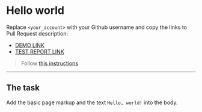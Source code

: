 # Hello world
Replace `<your_account>` with your Github username and copy the links to Pull Request description:
- [DEMO LINK](https://skorykdariia.github.io/layout_hello-world/)
- [TEST REPORT LINK](https://skorykdariia.github.io/layout_hello-world/report/html_report/)

> Follow [this instructions](https://mate-academy.github.io/layout_task-guideline/#how-to-solve-the-layout-tasks-on-github)
___

## The task
Add the basic page markup and the text `Hello, world!` into the body.
